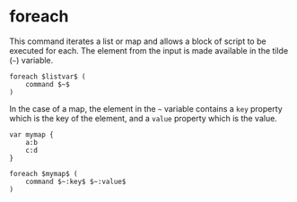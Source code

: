 # foreach #

This command iterates a list or map and allows a block of script to be executed for each. The element from the input is made available in the tilde (`~`) variable.

    foreach $listvar$ (
        command $~$
    )

In the case of a map, the element in the `~` variable contains a `key` property which is the key of the element, and a `value` property which is the value.

    var mymap {
        a:b
        c:d
    }

    foreach $mymap$ (
        command $~:key$ $~:value$
    )
